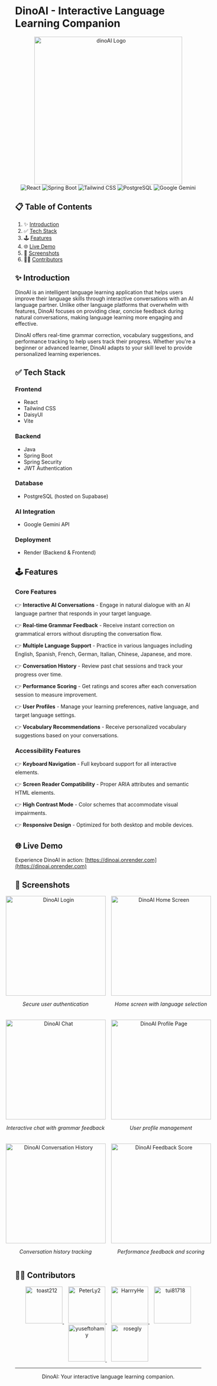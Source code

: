 # DinoAI - Interactive Language Learning Companion

<div align="center">
  <img src="https://github.com/user-attachments/assets/ffffa9dd-dbe9-40fd-bc6e-47baba844fae" alt="dinoAI Logo" width="400">
</div>

<div align="center">
  <img src="https://img.shields.io/badge/-React-61DAFB?style=for-the-badge&logo=react&logoColor=black" alt="React" />
  <img src="https://img.shields.io/badge/-Spring_Boot-6DB33F?style=for-the-badge&logo=springboot&logoColor=white" alt="Spring Boot" />
  <img src="https://img.shields.io/badge/-Tailwind_CSS-06B6D4?style=for-the-badge&logo=tailwindcss&logoColor=white" alt="Tailwind CSS" />
  <img src="https://img.shields.io/badge/-PostgreSQL-4169E1?style=for-the-badge&logo=postgresql&logoColor=white" alt="PostgreSQL" />
  <img src="https://img.shields.io/badge/-Google_Gemini-4285F4?style=for-the-badge&logo=google&logoColor=white" alt="Google Gemini" />
</div>

## 📋 Table of Contents

1. ✨ [Introduction](#introduction)
2. ✅ [Tech Stack](#tech-stack)
3. 🕹️ [Features](#features)
4. 🌐 [Live Demo](#live-demo)
5. 📱 [Screenshots](#screenshots)
6. 🧑‍🚀 [Contributors](#contributors)

## ✨ Introduction <a name="introduction"></a>

DinoAI is an intelligent language learning application that helps users improve their language skills through interactive conversations with an AI language partner. Unlike other language platforms that overwhelm with features, DinoAI focuses on providing clear, concise feedback during natural conversations, making language learning more engaging and effective.

DinoAI offers real-time grammar correction, vocabulary suggestions, and performance tracking to help users track their progress. Whether you're a beginner or advanced learner, DinoAI adapts to your skill level to provide personalized learning experiences.

## ✅ Tech Stack <a name="tech-stack"></a>

### Frontend
- React
- Tailwind CSS
- DaisyUI
- Vite

### Backend
- Java
- Spring Boot
- Spring Security
- JWT Authentication

### Database
- PostgreSQL (hosted on Supabase)

### AI Integration
- Google Gemini API

### Deployment
- Render (Backend & Frontend)

## 🕹️ Features <a name="features"></a>

### Core Features

👉 **Interactive AI Conversations** - Engage in natural dialogue with an AI language partner that responds in your target language.

👉 **Real-time Grammar Feedback** - Receive instant correction on grammatical errors without disrupting the conversation flow.

👉 **Multiple Language Support** - Practice in various languages including English, Spanish, French, German, Italian, Chinese, Japanese, and more.

👉 **Conversation History** - Review past chat sessions and track your progress over time.

👉 **Performance Scoring** - Get ratings and scores after each conversation session to measure improvement.

👉 **User Profiles** - Manage your learning preferences, native language, and target language settings.

👉 **Vocabulary Recommendations** - Receive personalized vocabulary suggestions based on your conversations.

### Accessibility Features

👉 **Keyboard Navigation** - Full keyboard support for all interactive elements.

👉 **Screen Reader Compatibility** - Proper ARIA attributes and semantic HTML elements.

👉 **High Contrast Mode** - Color schemes that accommodate visual impairments.

👉 **Responsive Design** - Optimized for both desktop and mobile devices.

## 🌐 Live Demo <a name="live-demo"></a>

Experience DinoAI in action:
[https://dinoai.onrender.com](https://dinoai.onrender.com)

## 📱 Screenshots <a name="screenshots"></a>

<div align="center">
  <div style="display: flex; justify-content: center; gap: 15px; margin-bottom: 20px;">
    <div>
      <img src="https://github.com/user-attachments/assets/ad7501af-f8b1-4082-8877-4ed35f4928d1" width="270" alt="DinoAI Login" />
      <p><em>Secure user authentication</em></p>
    </div>
    <div>
      <img src="https://github.com/user-attachments/assets/8af34bd7-89b4-437e-9c6f-ce63edddb541" width="270" alt="DinoAI Home Screen" />
      <p><em>Home screen with language selection</em></p>
    </div>
  </div>
  
  <div style="display: flex; justify-content: center; gap: 15px; margin-bottom: 20px;">
    <div>
      <img src="https://github.com/user-attachments/assets/e601c639-2e79-473e-80ac-c5315e02cf0f" width="270" alt="DinoAI Chat" />
      <p><em>Interactive chat with grammar feedback</em></p>
    </div>
    <div>
      <img src="https://github.com/user-attachments/assets/a939e282-f1a4-4bc7-852b-4968c653e7d7" width="270" alt="DinoAI Profile Page" />
      <p><em>User profile management</em></p>
    </div>
  </div>
  
  <div style="display: flex; justify-content: center; gap: 15px; margin-bottom: 20px;">
    <div>
      <img src="https://github.com/user-attachments/assets/03401401-ee90-4376-9fa8-106a8b271e38" width="270" alt="DinoAI Conversation History" />
      <p><em>Conversation history tracking</em></p>
    </div>
    <div>
      <img src="https://github.com/user-attachments/assets/fbc44233-8db3-432a-8954-06671770ddad" width="270" alt="DinoAI Feedback Score" />
      <p><em>Performance feedback and scoring</em></p>
    </div>
  </div>
</div>

## 🧑‍🚀 Contributors <a name="contributors"></a>

<div align="center">
  <a href="https://github.com/toast212">
    <img src="https://avatars.githubusercontent.com/u/156926783?s=60&v=4" width="100" alt="toast212" />
  </a>
  &nbsp;&nbsp;
  <a href="https://github.com/PeterLy2">
    <img src="https://avatars.githubusercontent.com/u/156947353?s=60&v=4" width="100" alt="PeterLy2" />
  </a>
  &nbsp;&nbsp;
  <a href="https://github.com/HarrryHe">
    <img src="https://avatars.githubusercontent.com/u/93626337?s=60&v=4" width="100" alt="HarrryHe" />
  </a>
  &nbsp;&nbsp;
  <a href="https://github.com/tui81718">
    <img src="https://avatars.githubusercontent.com/u/123013543?s=60&v=4" width="100" alt="tui81718" />
  </a>
  <br />
  <a href="https://github.com/yuseftohamy">
    <img src="https://avatars.githubusercontent.com/u/108779199?s=60&v=4" width="100" alt="yuseftohamy" />
  </a>
  &nbsp;&nbsp;
  <a href="https://github.com/rosegly">
    <img src="https://avatars.githubusercontent.com/u/180560787?s=60&v=4" width="100" alt="rosegly" />
  </a>
</div>

---

<p align="center">
  DinoAI: Your interactive language learning companion.
</p>